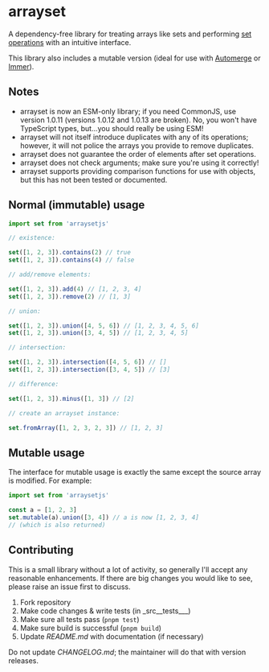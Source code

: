# arrayset

A dependency-free library for treating arrays like sets and performing [set operations](<https://en.wikipedia.org/wiki/Set_(mathematics)#Basic_operations>) with an intuitive interface.

This library also includes a mutable version (ideal for use with [Automerge](https://github.com/automerge/automerge) or [Immer](https://github.com/immerjs/immer)).

## Notes

- arrayset is now an ESM-only library; if you need CommonJS, use version 1.0.11 (versions 1.0.12 and 1.0.13 are broken). No, you won't have TypeScript types, but...you should really be using ESM!
- arrayset will not itself introduce duplicates with any of its operations; however, it will not police the arrays you provide to remove duplicates.
- arrayset does not guarantee the order of elements after set operations.
- arrayset does not check arguments; make sure you're using it correctly!
- arrayset supports providing comparison functions for use with objects, but this has not been tested or documented.

## Normal (immutable) usage

```javascript
import set from 'arraysetjs'

// existence:

set([1, 2, 3]).contains(2) // true
set([1, 2, 3]).contains(4) // false

// add/remove elements:

set([1, 2, 3]).add(4) // [1, 2, 3, 4]
set([1, 2, 3]).remove(2) // [1, 3]

// union:

set([1, 2, 3]).union([4, 5, 6]) // [1, 2, 3, 4, 5, 6]
set([1, 2, 3]).union([3, 4, 5]) // [1, 2, 3, 4, 5]

// intersection:

set([1, 2, 3]).intersection([4, 5, 6]) // []
set([1, 2, 3]).intersection([3, 4, 5]) // [3]

// difference:

set([1, 2, 3]).minus([1, 3]) // [2]

// create an arrayset instance:

set.fromArray([1, 2, 3, 2, 3]) // [1, 2, 3]
```

## Mutable usage

The interface for mutable usage is exactly the same except the source array is modified. For example:

```javascript
import set from 'arraysetjs'

const a = [1, 2, 3]
set.mutable(a).union([3, 4]) // a is now [1, 2, 3, 4]
// (which is also returned)
```

## Contributing

This is a small library without a lot of activity, so generally I'll accept any reasonable enhancements. If there are big changes you would like to see, please raise an issue first to discuss.

1. Fork repository
2. Make code changes & write tests (in \_src\_\_tests\_\_\_)
3. Make sure all tests pass (`pnpm test`)
4. Make sure build is successful (`pnpm build`)
5. Update _README.md_ with documentation (if necessary)

Do not update _CHANGELOG.md_; the maintainer will do that with version releases.
